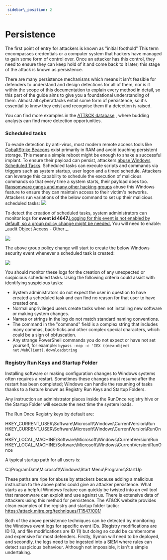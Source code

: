 ```yaml
---
 sidebar\_position: 2
---
```


# Persistence

 The first point of entry for attackers is known as "initial foothold" This term encompasses credentials or a computer system that hackers have managed to gain some form of control over. Once an attacker has this control, they need to ensure they can keep hold of it and come back to it later; this stage of the attack is known as persistence. 

There are many persistence mechanisms which means it isn't feasible for defenders to understand and design detections for all of them, nor is it within the scope of this documentation to explain every method in detail, so this part of the guide aims to give you a foundational understanding of them. Almost all cyberattacks entail some form of persistence, so it's essential to know they exist and recognise them if a detection is raised.


 You can find more examples in the [ATT&CK database][1] , where budding analysts can find more detection opportunities.   

### Scheduled tasks

 To evade detection by anti-virus, most modern remote access tools like [CobaltStrike Beacons][2] exist primarily in RAM and avoid touching persistent storage. This means a simple reboot might be enough to shake a successful implant. To ensure their payload can persist, attackers [abuse Windows Scheduled Tasks][3]. Scheduled tasks can execute scripts and commands via triggers such as system startup, user logon and a timed schedule. Attackers can leverage this capability to schedule the execution of malicious commands so that every time a system starts, their payload does too. [Ransomware gangs and many other hacking groups][4] abuse this Windows feature to ensure they can maintain access to their victim's networks.
 Attackers run variations of the below command to set up their malicious scheduled tasks:
 ![][image-1]

 To detect the creation of scheduled tasks, system administrators can monitor logs for **event id 4647.**[Logging for this event is not enabled by default, so a group policy change might be needed.][5] You will need to enable: _audit Object Access - Other _.  

 ![][image-2]

 The above group policy change will start to create the below Windows security event whenever a scheduled task is created:

 ![][image-3]

 You should monitor these logs for the creation of any unexpected or suspicious scheduled tasks. Using the following criteria could assist with identifying suspicious tasks:  

- System administrators do not expect the user in question to have created a scheduled task and can find no reason for that user to have created one.
- Normal unprivileged users create tasks when not installing new software or making system changes.
- Names or strings in the log do not match standard naming conventions.
- The command in the "command" field is a complex string that includes many commas, back-ticks and other complex special characters, which could be a sign of obfuscation.
- Any strange PowerShell commands you do not expect or have not set yourself, for example: `bypass -nop -c 'IEX ((new-object net.WebClient).downloadstring`

[1]:    https://attack.mitre.org/tactics/TA0003/
[2]:    https://web.archive.org/web/20220428110546/https://www.mandiant.com/resources/defining-cobalt-strike-components
[3]:    https://pentestlab.blog/2019/11/04/persistence-scheduled-tasks/
[4]:    https://attack.mitre.org/techniques/T1053/
[5]:    https://www.stigviewer.com/stig/windows_10/2017-12-01/finding/V-74409

[image-1]:    /img/DocImages/cobaltpersist.png
[image-2]:    /img/DocImages/auditgpo.png
[image-3]:    /img/DocImages/task.png

### Registry Run Keys and Startup Folder

 Installing software or making configuration changes to Windows systems often requires a restart. Sometimes these changes must resume after the restart has been completed; Windows can handle the resuming of tasks thanks to a feature known as Registry Run Keys and Startup Folders. 

 Any instruction an administrator places inside the RunOnce registry hive or the Startup Folder will execute the next time the system loads.

 The Run Once Registry keys by default are:

 HKEY_CURRENT_USER\Software\Microsoft\Windows\CurrentVersion\Run
 HKEY_CURRENT_USER\Software\Microsoft\Windows\CurrentVersion\RunOnce
 HKEY_LOCAL_MACHINE\Software\Microsoft\Windows\CurrentVersion\Run
 HKEY_LOCAL_MACHINE\Software\Microsoft\Windows\CurrentVersion\RunOnce

 A typical startup path for all users is:

 C:\ProgramData\Microsoft\Windows\Start Menu\Programs\StartUp

These paths are ripe for abuse by attackers because adding a malicious instruction to the above paths could give an attacker persistence. What starts as a helpful Windows feature can quickly be twisted into an evil tool that ransomware can exploit and use against us. There is extensive data of attackers using this method for persistence. The AT&CK website provides clean examples of the registry and startup folder tactic: https://attack.mitre.org/techniques/T1547/001/

Both of the above persistence techniques can be detected by monitoring the Windows event logs for specific event IDs. (Registry modifications are ID 13, and file modifications are ID 11) but doing so could be cumbersome and expensive for most defenders. Firstly, Symon will need to be deployed, and secondly, the logs need to be ingested into a SIEM where rules can detect suspicious behaviour. Although not impossible, it isn't a simple undertaking. 






